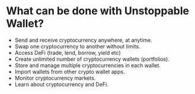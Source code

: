 # What can be done with Unstoppable Wallet?

- Send and receive cryptocurrency anywhere, at anytime.
- Swap one cryptocurrency to another without limits.
- Access DeFi (trade, lend, borrow, yield etc)
- Create unlimited number of cryptocurrency wallets (portfolios).
- Store and manage multiple cryptocurrencies in each wallet.
- Import wallets from other crypto wallet apps.
- Monitor cryptocurrency markets.
- Learn about cryptocurrency and DeFi.
